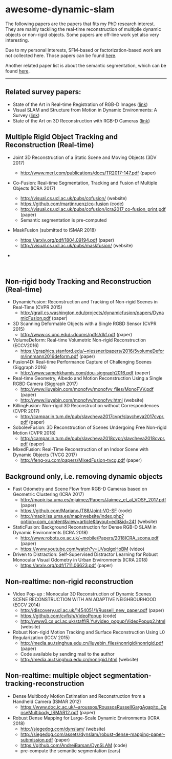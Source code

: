 # awesome-dynamic-slam

The following papers are the papers that fits my PhD research interest. They are mainly tackling the real-time reconstruction of multiplle dynamic objects or non-rigid objects. Some papers are off-line work yet also very interesting.

Due to my personal interests, SFM-based or factorization-based work are not collected here. Those papers can be found [here](https://github.com/openMVG/awesome_3DReconstruction_list).

Another related paper list is about the semantic segmentation, which can be found [here](https://github.com/mrgloom/awesome-semantic-segmentation).



------

## Related survey papers:

- State of the Art in Real-time Registration of RGB-D Images ([link](http://cg.cs.uni-bonn.de/aigaion2root/attachments/StateoftheArtinReal-timeRegistrationofRGB-DImages.pdf))
- Visual SLAM and Structure from Motion in Dynamic Environments: A Survey ([link](https://dl.acm.org/citation.cfm?id=3177853))
- State of the Art on 3D Reconstruction with RGB-D Cameras ([link](https://web.stanford.edu/~zollhoef/papers/EG18_RecoSTAR/paper.pdf))



## Multiple Rigid Object Tracking and Reconstruction (Real-time)

- Joint 3D Reconstruction of a Static Scene and Moving Objects (3DV 2017)
  - http://www.merl.com/publications/docs/TR2017-147.pdf (paper)
- Co-Fusion: Real-time Segmentation, Tracking and Fusion of Multiple Objects (ICRA 2017)
  - http://visual.cs.ucl.ac.uk/pubs/cofusion/ (website)
  - https://github.com/martinruenz/co-fusion (code)
  - http://visual.cs.ucl.ac.uk/pubs/cofusion/icra2017_co-fusion_print.pdf (paper)
  - Semantic segmentation is pre-computed


- MaskFusion (submitted to ISMAR 2018)

  - https://arxiv.org/pdf/1804.09194.pdf (paper)
  - http://visual.cs.ucl.ac.uk/pubs/maskfusion/ (website)

- ​

  ​

## Non-rigid body Tracking and Reconstruction (Real-time)

- DynamicFusion: Reconstruction and Tracking of Non-rigid Scenes in Real-Time (CVPR 2015)
  - http://grail.cs.washington.edu/projects/dynamicfusion/papers/DynamicFusion.pdf (paper)
- 3D Scanning Deformable Objects with a Single RGBD Sensor (CVPR 2015)
  - http://www.cs.unc.edu/~doums/pdfs/dkf.pdf (paper)
- VolumeDeform: Real-time Volumetric Non-rigid Reconstruction (ECCV2016)
  - https://graphics.stanford.edu/~niessner/papers/2016/5volumeDeform/innmann2016deform.pdf (paper)
- Fusion4D: Real-time Performance Capture of Challenging Scenes (Siggraph 2016)
  - http://www.samehkhamis.com/dou-siggraph2016.pdf (paper) 
- Real-time Geometry, Albedo and Motion Reconstruction Using a Single RGBD Camera (Siggraph 2017)
  - http://www.liuyebin.com/monofvv/monofvv_files/MonoFVV.pdf (paper)
  - http://www.liuyebin.com/monofvv/monofvv.html (website)
- KillingFusion: Non-rigid 3D Reconstruction without Correspondences (CVPR 2017)
  - http://campar.in.tum.de/pub/slavcheva2017cvpr/slavcheva2017cvpr.pdf (paper)
- SobolevFusion: 3D Reconstruction of Scenes Undergoing Free Non-rigid Motion (CVPR 2018)
  - http://campar.in.tum.de/pub/slavcheva2018cvpr/slavcheva2018cvpr.pdf (paper)
- MixedFusion: Real-Time Reconstruction of an Indoor Scene with Dynamic Objects (TVCG 2017)
  - http://feng-xu.com/papers/MixedFusion-tvcg.pdf (paper)


## Background only, i.e. removing dynamic objects

- Fast Odometry and Scene Flow from RGB-D Cameras based on Geometric Clustering (ICRA 2017)
  - http://mapir.isa.uma.es/mjaimez/Papers/Jaimez_et_al_VOSF_2017.pdf (paper)
  - https://github.com/MarianoJT88/Joint-VO-SF (code)
  - http://mapir.isa.uma.es/mapirwebsite/index.php?option=com_content&view=article&layout=edit&id=241 (website)
- StaticFusion: Background Reconstruction for Dense RGB-D SLAM in Dynamic Environments (ICRA 2018)
  - http://www.robots.ox.ac.uk/~mobile/Papers/2018ICRA_scona.pdf (paper)
  - https://www.youtube.com/watch?v=UVsqIgxHoBM (video)
- Driven to Distraction: Self-Supervised Distractor Learning for Robust Monocular Visual Odometry in Urban Environments (ICRA 2018)
  - https://arxiv.org/pdf/1711.06623.pdf (paper)


## Non-realtime: non-rigid reconstruction

- Video Pop-up : Monocular 3D Reconstruction of Dynamic Scenes SCENE RECONSTRUCTION WITH AN ADAPTIVE NEIGHBOURHOOD (ECCV 2014)
  - http://discovery.ucl.ac.uk/1454051/1/Russell_new_paper.pdf (paper)
  - https://github.com/cvfish/VideoPopup (code)
  - http://www0.cs.ucl.ac.uk/staff/R.Yu/video_popup/VideoPopup2.html (website)
- Robust Non-rigid Motion Tracking and Surface Reconstruction Using L0 Regularization (ICCV 2015)
  - http://media.au.tsinghua.edu.cn/liuyebin_files/nonrigid/nonrigid.pdf (paper)
  - Code available by sending mail to the author
  - http://media.au.tsinghua.edu.cn/nonrigid.html (website)





## Non-realtime: multiple object segmentation-tracking-reconstruction

- Dense Multibody Motion Estimation and Reconstruction from a Handheld Camera (ISMAR 2012)
  - https://www.doc.ic.ac.uk/~aroussos/RoussosRussellGargAgapito_DenseMultibody_ISMAR12.pdf (paper)
- Robust Dense Mapping for Large-Scale Dynamic Environments (ICRA 2018)
  - http://siegedog.com/dynslam/ (website)
  - http://siegedog.com/assets/dynslam/robust-dense-mapping-paper-submission.pdf (paper)
  - https://github.com/AndreiBarsan/DynSLAM (code)
  - pre-compute the semantic segmentation (cars)
